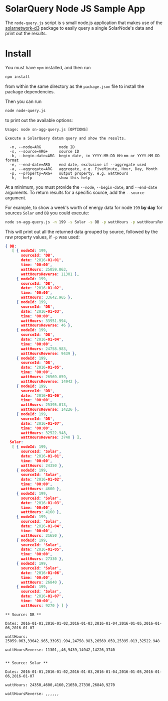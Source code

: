 # SolarQuery Node JS Sample App

The `node-query.js` script is s small node.js application that makes use of the [solarnetwork-d3][solarnetwork-d3] package to easily query a single SolarNode's data and print out the results.

# Install

You must have `npm` installed, and then run

```sh
npm install
```

from within the same directory as the `package.json` file to install the package dependencies.

Then you can run

```sh
node node-query.js
```

to print out the available options:

```
Usage: node sn-agg-query.js [OPTIONS]

Execute a SolarQuery datum query and show the results.

  -n, --node=ARG        node ID
  -s, --source=ARG+     source ID
  -b, --begin-date=ARG  begin date, in YYYY-MM-DD HH:mm or YYYY-MM-DD format
  -e, --end-date=ARG    end date, exclusive if --aggregate used
  -a, --aggregate=ARG   aggregate, e.g. FiveMinute, Hour, Day, Month
  -p, --property=ARG+   output property, e.g. wattHours
  -h, --help            show this help
```

At a minimum, you must provide the `--node`, `--begin-date`, and `--end-date` arguments. To return results for a specific source, add the `--source` argument.

For example, to show a week's worth of energy data for node `199` **by day** for sources `Solar` and `DB` you could execute:

```sh
node sn-agg-query.js -n 199 -s Solar -s DB -p wattHours -p wattHoursReverse -b 2016-01-01 -e 2016-01-08 -a Day
```

This will print out all the returned data grouped by source, followed by the raw property values, if `-p` was used:

```json
{ DB:
   [ { nodeId: 199,
       sourceId: 'DB',
       date: '2016-01-01',
       time: '00:00',
       wattHours: 25059.063,
       wattHoursReverse: 11301 },
     { nodeId: 199,
       sourceId: 'DB',
       date: '2016-01-02',
       time: '00:00',
       wattHours: 33642.965 },
     { nodeId: 199,
       sourceId: 'DB',
       date: '2016-01-03',
       time: '00:00',
       wattHours: 33951.994,
       wattHoursReverse: 46 },
     { nodeId: 199,
       sourceId: 'DB',
       date: '2016-01-04',
       time: '00:00',
       wattHours: 24758.983,
       wattHoursReverse: 9439 },
     { nodeId: 199,
       sourceId: 'DB',
       date: '2016-01-05',
       time: '00:00',
       wattHours: 26569.059,
       wattHoursReverse: 14942 },
     { nodeId: 199,
       sourceId: 'DB',
       date: '2016-01-06',
       time: '00:00',
       wattHours: 25395.013,
       wattHoursReverse: 14226 },
     { nodeId: 199,
       sourceId: 'DB',
       date: '2016-01-07',
       time: '00:00',
       wattHours: 32522.948,
       wattHoursReverse: 3740 } ],
  Solar:
   [ { nodeId: 199,
       sourceId: 'Solar',
       date: '2016-01-01',
       time: '00:00',
       wattHours: 24350 },
     { nodeId: 199,
       sourceId: 'Solar',
       date: '2016-01-02',
       time: '00:00',
       wattHours: 4600 },
     { nodeId: 199,
       sourceId: 'Solar',
       date: '2016-01-03',
       time: '00:00',
       wattHours: 4160 },
     { nodeId: 199,
       sourceId: 'Solar',
       date: '2016-01-04',
       time: '00:00',
       wattHours: 21650 },
     { nodeId: 199,
       sourceId: 'Solar',
       date: '2016-01-05',
       time: '00:00',
       wattHours: 27330 },
     { nodeId: 199,
       sourceId: 'Solar',
       date: '2016-01-06',
       time: '00:00',
       wattHours: 26840 },
     { nodeId: 199,
       sourceId: 'Solar',
       date: '2016-01-07',
       time: '00:00',
       wattHours: 9270 } ] }
```

```
** Source: DB **

Dates: 2016-01-01,2016-01-02,2016-01-03,2016-01-04,2016-01-05,2016-01-06,2016-01-07

wattHours: 25059.063,33642.965,33951.994,24758.983,26569.059,25395.013,32522.948

wattHoursReverse: 11301,,46,9439,14942,14226,3740


** Source: Solar **

Dates: 2016-01-01,2016-01-02,2016-01-03,2016-01-04,2016-01-05,2016-01-06,2016-01-07

wattHours: 24350,4600,4160,21650,27330,26840,9270

wattHoursReverse: ,,,,,,
```

  [solarnetwork-d3]: https://github.com/SolarNetwork/solarnetwork-d3
